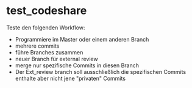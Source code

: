 # test_codeshare

Teste den folgenden Workflow: 
- Programmiere im Master oder einem anderen Branch
- mehrere commits
- führe Branches zusammen
- neuer Branch für external review
- merge nur spezifische Commits in diesen Branch
- Der Ext_review branch soll ausschließlich die spezifischen Commits enthalte aber nicht jene "privaten" Commits
